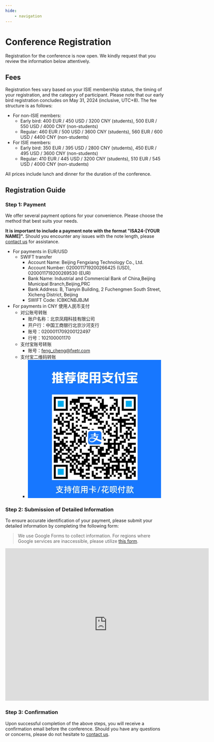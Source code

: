 ```yaml
---
hide:
    - navigation
---
```


# Conference Registration

Registration for the conference is now open. We kindly request that you review the information below attentively.

## Fees

Registration fees vary based on your ISIE membership status, the timing of your registration, and the category of participant. Please note that our early bird registration concludes on May 31, 2024 (inclusive, UTC+8). The fee structure is as follows:

- For non-ISIE members:
    - Early bird: 400 EUR / 450 USD / 3200 CNY (students), 500 EUR / 550 USD / 4000 CNY (non-students)
    - Regular: 460 EUR / 500 USD / 3600 CNY (students), 560 EUR / 600 USD / 4400 CNY (non-students)
- For ISIE members:
    - Early bird: 350 EUR / 395 USD / 2800 CNY (students), 450 EUR / 495 USD / 3600 CNY (non-students)
    - Regular: 410 EUR / 445 USD / 3200 CNY (students), 510 EUR / 545 USD / 4000 CNY (non-students)

All prices include lunch and dinner for the duration of the conference.

## Registration Guide

### Step 1: Payment

We offer several payment options for your convenience. Please choose the method that best suits your needs.

__It is important to include a payment note with the format "ISA24-\[YOUR NAME\]".__ Should you encounter any issues with the note length, please [contact us](../Contact/index.md) for assistance.

- For payments in EUR/USD
    - SWIFT transfer
        - Account Name: Beijing Fengxiang Technology Co., Ltd.
        - Account Number: 0200011719200266425 (USD), 0200011719200269530 (EUR)
        - Bank Name: Industrial and Commercial Bank of China,Beijing Municipal Branch,Beijing,PRC
        - Bank Address: B, Tianyin Building, 2 Fuchengmen South Street, Xicheng District, Beijing
        - SWIFT Code: ICBKCNBJBJM
- For payments in CNY 使用人民币支付
    - 对公账号转账
        - 账户名称：北京凤翔科技有限公司
        - 开户行：中国工商银行北京沙河支行
        - 账号：0200011709200122497
        - 行号：102100001170
    - 支付宝账号转账
        - 账号：feng_cheng@fxetr.com
    - 支付宝二维码转账
        - ![1711510101319](image/index/1711510101319.png)

### Step 2: Submission of Detailed Information

To ensure accurate identification of your payment, please submit your detailed information by completing the following form:

> We use Google Forms to collect information. For regions where Google services are inaccessible, please utilize [this form](https://docs.qq.com/form/page/DSXNJR1RYblVvbGJY).


<iframe src="https://docs.google.com/forms/d/e/1FAIpQLSdgKNyBpGUemg2ZdP7lCvK22xTXS6SmS0jbMZVu9rk6YfqjFQ/viewform?embedded=true" width="640" height="480" frameborder="0" marginheight="0" marginwidth="0">Google Forms Loading...</iframe>

### Step 3: Confirmation

Upon successful completion of the above steps, you will receive a confirmation email before the conference. Should you have any questions or concerns, please do not hesitate to [contact us](../Contact/index.md).